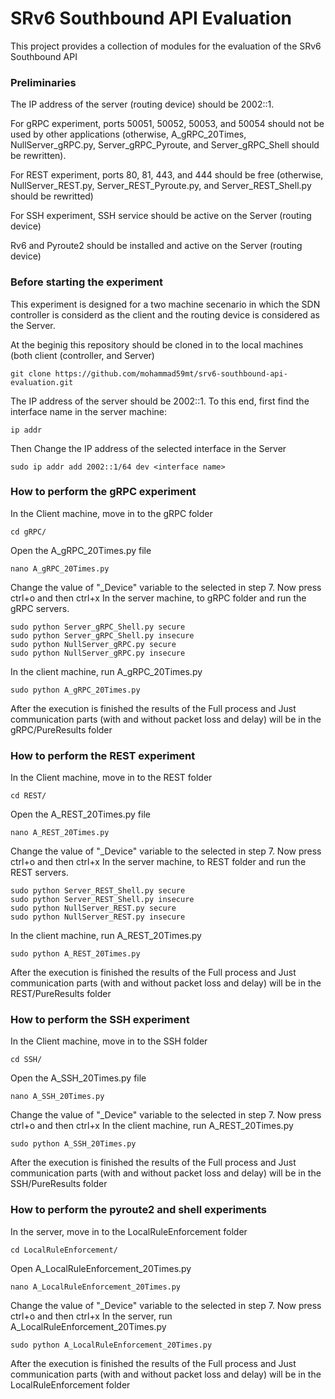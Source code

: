 # SRv6 Southbound API Evaluation

This project provides a collection of modules for the evaluation of the SRv6 Southbound API

### Preliminaries ###

The IP address of the server (routing device) should be 2002::1.

For gRPC experiment, ports 50051, 50052, 50053, and 50054 should not be used by other applications (otherwise, A_gRPC_20Times, NullServer_gRPC.py, Server_gRPC_Pyroute, and Server_gRPC_Shell should be rewritten).

For REST experiment, ports 80, 81, 443, and 444 should be free (otherwise, NullServer_REST.py, Server_REST_Pyroute.py, and Server_REST_Shell.py should be rewritted)

For SSH experiment, SSH service should be active on the Server (routing device)

Rv6 and Pyroute2 should be installed and active on the Server (routing device)

### Before starting the experiment ###

This experiment is designed for a two machine secenario in which the SDN controller is considerd as the client and the routing device is considered as the Server.

At the beginig this repository should be cloned in to the local machines (both client (controller, and Server)

    git clone https://github.com/mohammad59mt/srv6-southbound-api-evaluation.git

The IP address of the server should be 2002::1. To this end, first find the interface name in the server machine:

    ip addr

Then Change the IP address of the selected interface in the Server
    
    sudo ip addr add 2002::1/64 dev <interface name>

### How to perform the gRPC experiment ###

In the Client machine, move in to the gRPC folder

    cd gRPC/

Open the A_gRPC_20Times.py file

    nano A_gRPC_20Times.py

Change the value of "_Device" variable to the selected <interface> in step 7. Now press ctrl+o and then ctrl+x
In the server machine, to gRPC folder and run the gRPC servers.

    sudo python Server_gRPC_Shell.py secure
    sudo python Server_gRPC_Shell.py insecure
    sudo python NullServer_gRPC.py secure
    sudo python NullServer_gRPC.py insecure

In the client machine, run A_gRPC_20Times.py  

    sudo python A_gRPC_20Times.py

After the execution is finished the results of the Full process and Just communication parts (with and without packet loss and delay) will be in the gRPC/PureResults folder

### How to perform the REST experiment ###

In the Client machine, move in to the REST folder

    cd REST/

Open the A_REST_20Times.py file

    nano A_REST_20Times.py

Change the value of "_Device" variable to the selected <interface> in step 7. Now press ctrl+o and then ctrl+x
In the server machine, to REST folder and run the REST servers.

    sudo python Server_REST_Shell.py secure
    sudo python Server_REST_Shell.py insecure
    sudo python NullServer_REST.py secure
    sudo python NullServer_REST.py insecure

In the client machine, run A_REST_20Times.py

    sudo python A_REST_20Times.py

After the execution is finished the results of the Full process and Just communication parts (with and without packet loss and delay) will be in the REST/PureResults folder

### How to perform the SSH experiment ###

In the Client machine, move in to the SSH folder

    cd SSH/

Open the A_SSH_20Times.py file
    

    nano A_SSH_20Times.py

Change the value of "_Device" variable to the selected <interface> in step 7. Now press ctrl+o and then ctrl+x
In the client machine, run A_REST_20Times.py

    sudo python A_SSH_20Times.py

After the execution is finished the results of the Full process and Just communication parts (with and without packet loss and delay) will be in the SSH/PureResults folder

### How to perform the pyroute2 and shell experiments ###

In the server, move in to the LocalRuleEnforcement folder

    cd LocalRuleEnforcement/

Open A_LocalRuleEnforcement_20Times.py

    nano A_LocalRuleEnforcement_20Times.py

Change the value of "_Device" variable to the selected <interface> in step 7. Now press ctrl+o and then ctrl+x
In the server, run A_LocalRuleEnforcement_20Times.py

    sudo python A_LocalRuleEnforcement_20Times.py

After the execution is finished the results of the Full process and Just communication parts (with and without packet loss and delay) will be in the LocalRuleEnforcement folder
